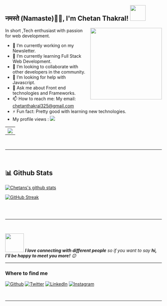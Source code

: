 <h2>नमस्ते (Namaste)🙏🏻, I'm Chetan Thakral! <img src="https://media.giphy.com/media/12oufCB0MyZ1Go/giphy.gif" width="50"></h2>
<img align='right' src="https://media.giphy.com/media/M9gbBd9nbDrOTu1Mqx/giphy.gif" width="230">




 In short ,Tech enthusiast with passion for web development.

- 🔭 I’m currently working on my Newsletter.
- 🌱 I’m currently learning Full Stack Web Development.
- 👯 I’m looking to collaborate with other developers in the community.
- 🤔 I’m looking for help with Javascript.
- 💬 Ask me about Front end technologies and Frameworks.
- 📫 How to reach me: My email: chetanthakral325@gmail.com
- ⚡ Fun fact: Pretty good with learning new technologies.
- My profile views : ![](https://komarev.com/ghpvc/?username=chetan-2002)
<table style="width:100%">
  <tr>
    <th><img src="https://github-readme-stats.vercel.app/api/top-langs/?username=chetan-2002&layout=compact&hide=Ruby" /></th>
    
  </tr>
</table>

<br>
<hr>
<br>
<h2>📊 Github Stats</h2>
<a href='https://github.com/chetan-2002/github-stats-transparent'></a>

[![Chetans's github stats](https://github-readme-stats.vercel.app/api?username=chetan-2002&count_private=true&include_all_commits=true&theme=radical)](https://google.com)

<!-- [![GitHub Streak](https://github-readme-streak-stats.herokuapp.com?user=chetan-2002&theme=radical)](https://git.io/streak-stats) -->
<!-- [![GitHub Streak](https://github-readme-streak-stats.herokuapp.com?user=chetan-2002&theme=neon-palenight)](https://git.io/streak-stats) -->
[![GitHub Streak](https://github-readme-streak-stats.herokuapp.com?user=chetan-2002&theme=neon-palenight)](https://git.io/streak-stats)




<br>

<br>
<hr>
<br>


<img src="https://media.giphy.com/media/LnQjpWaON8nhr21vNW/giphy.gif" width="60"> <em><b>I love connecting with different people</b> so if you want to say <b>hi, I'll be happy to meet you more!</b> 😊</em>
<br>
<hr>

<h3>Where to find me</h3>
<p><a href="https://github.com/chetan-2002" target="_blank"><img alt="Github" src="https://img.shields.io/badge/GitHub-%2312100E.svg?&style=for-the-badge&logo=Github&logoColor=white" /></a> <a href="https://twitter.com/ChetanThakral3" target="_blank"><img alt="Twitter" src="https://img.shields.io/badge/twitter-%231DA1F2.svg?&style=for-the-badge&logo=twitter&logoColor=white" /></a> <a href="https://www.linkedin.com/in/chetan-thakral" target="_blank"><img alt="LinkedIn" src="https://img.shields.io/badge/linkedin-%230077B5.svg?&style=for-the-badge&logo=linkedin&logoColor=white" /></a> <a href="https://instagram.com/chetan.thakral" target="_blank"><img alt="Instagram" src="https://img.shields.io/badge/instagram-%2312100E.svg?&style=for-the-badge&logo=instagram&logoColor=white" />
</p>
<br>
<hr>

